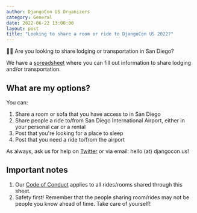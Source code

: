```yaml
---
author: DjangoCon US Organizers
category: General
date: 2022-06-22 13:00:00
layout: post
title: "Looking to share a room or ride to DjangoCon US 2022?"
---
```

🚗🏨 Are you looking to share lodging or transportation in San Diego?

We have a <a href="https://docs.google.com/spreadsheets/d/1fSLtE122ZsImD006aOs45-Q4Asd9hAg8-ZLAUoLCajo/edit?usp=sharing">spreadsheet</a> where you can fill out information to share lodging and/or transportation.

## What are my options?

You can:
1. Share a room or sofa that you have access to in San Diego
2. Share people a ride to/from San Diego International Airport, either in your personal car or a rental
3. Post that you're looking for a place to sleep
4. Post that you need a ride to/from the airport

As always, ask us for help on [Twitter](https://twitter.com/djangocon) or via email: hello (at) djangocon.us!

## Important notes

1. Our <a href="/conduct/">Code of Conduct</a> applies to all rides/rooms shared through this sheet.
2. Safety first! Remember that the people sharing room/rides may not be people you know ahead of time. Take care of yourself!
